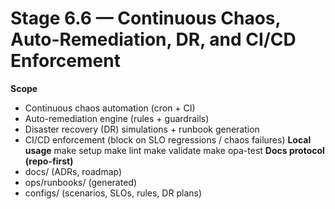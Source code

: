 # Stage 6.6 — Continuous Chaos, Auto-Remediation, DR, and CI/CD Enforcement
**Scope**
- Continuous chaos automation (cron + CI)
- Auto-remediation engine (rules + guardrails)
- Disaster recovery (DR) simulations + runbook generation
- CI/CD enforcement (block on SLO regressions / chaos failures)
**Local usage**
make setup
make lint
make validate
make opa-test
**Docs protocol (repo-first)**
- docs/ (ADRs, roadmap)
- ops/runbooks/ (generated)
- configs/ (scenarios, SLOs, rules, DR plans)
